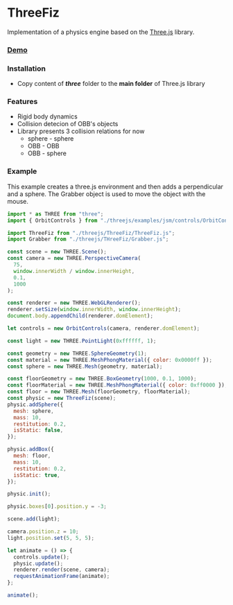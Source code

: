 # ThreeFiz

Implementation of a physics engine based on the [Three.js](https://github.com/mrdoob/three.js) library.

### [Demo](https://bklzn.github.io/ThreeFiz/)

### Installation

- Copy content of **_three_** folder to the **main folder** of Three.js library

### Features

- Rigid body dynamics
- Collision detecion of OBB's objects
- Library presents 3 collision relations for now
  - sphere - sphere
  - OBB - OBB
  - OBB - sphere

### Example

This example creates a three.js environment and then adds a perpendicular and a sphere. The Grabber object is used to move the object with the mouse.

```js
import * as THREE from "three";
import { OrbitControls } from "./threejs/examples/jsm/controls/OrbitControls.js";

import ThreeFiz from "./threejs/ThreeFiz/ThreeFiz.js";
import Grabber from "./threejs/THreeFiz/Grabber.js";

const scene = new THREE.Scene();
const camera = new THREE.PerspectiveCamera(
  75,
  window.innerWidth / window.innerHeight,
  0.1,
  1000
);

const renderer = new THREE.WebGLRenderer();
renderer.setSize(window.innerWidth, window.innerHeight);
document.body.appendChild(renderer.domElement);

let controls = new OrbitControls(camera, renderer.domElement);

const light = new THREE.PointLight(0xffffff, 1);

const geometry = new THREE.SphereGeometry(1);
const material = new THREE.MeshPhongMaterial({ color: 0x0000ff });
const sphere = new THREE.Mesh(geometry, material);

const floorGeometry = new THREE.BoxGeometry(1000, 0.1, 1000);
const floorMaterial = new THREE.MeshPhongMaterial({ color: 0xff0000 });
const floor = new THREE.Mesh(floorGeometry, floorMaterial);
const physic = new ThreeFiz(scene);
physic.addSphere({
  mesh: sphere,
  mass: 10,
  restitution: 0.2,
  isStatic: false,
});

physic.addBox({
  mesh: floor,
  mass: 10,
  restitution: 0.2,
  isStatic: true,
});

physic.init();

physic.boxes[0].position.y = -3;

scene.add(light);

camera.position.z = 10;
light.position.set(5, 5, 5);

let animate = () => {
  controls.update();
  physic.update();
  renderer.render(scene, camera);
  requestAnimationFrame(animate);
};

animate();
```
